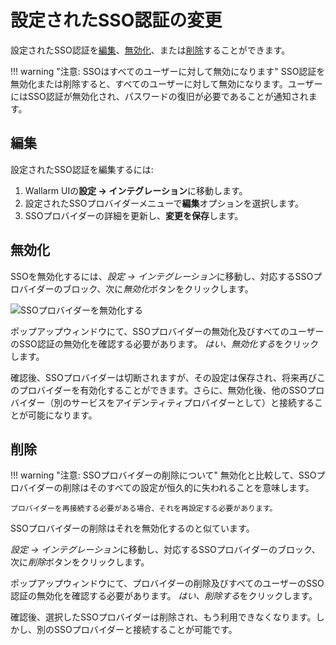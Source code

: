 #   設定されたSSO認証の変更

[img-disable-sso-provider]:     ../../../images/admin-guides/configuration-guides/sso/disable-sso-provider.png

[doc-setup-sso-gsuite]:     gsuite/overview.md
[doc-setup-sso-okta]:       okta/overview.md

[anchor-edit]:      #editing
[anchor-disable]:   #disabling
[anchor-remove]:    #removing

設定されたSSO認証を[編集][anchor-edit]、[無効化][anchor-disable]、または[削除][anchor-remove]することができます。

!!! warning "注意: SSOはすべてのユーザーに対して無効になります"
    SSO認証を無効化または削除すると、すべてのユーザーに対して無効になります。ユーザーにはSSO認証が無効化され、パスワードの復旧が必要であることが通知されます。

## 編集

設定されたSSO認証を編集するには:

1. Wallarm UIの**設定 → インテグレーション**に移動します。
2. 設定されたSSOプロバイダーメニューで**編集**オプションを選択します。
3. SSOプロバイダーの詳細を更新し、**変更を保存**します。

##  無効化

SSOを無効化するには、*設定 → インテグレーション*に移動し、対応するSSOプロバイダーのブロック、次に*無効化*ボタンをクリックします。

![SSOプロバイダーを無効化する][img-disable-sso-provider]

ポップアップウィンドウにて、SSOプロバイダーの無効化及びすべてのユーザーのSSO認証の無効化を確認する必要があります。
*はい、無効化する*をクリックします。

確認後、SSOプロバイダーは切断されますが、その設定は保存され、将来再びこのプロバイダーを有効化することができます。さらに、無効化後、他のSSOプロバイダー（別のサービスをアイデンティティプロバイダーとして）と接続することが可能になります。

##  削除

!!! warning "注意: SSOプロバイダーの削除について"
    無効化と比較して、SSOプロバイダーの削除はそのすべての設定が恒久的に失われることを意味します。
    
    プロバイダーを再接続する必要がある場合、それを再設定する必要があります。


SSOプロバイダーの削除はそれを無効化するのと似ています。

*設定 → インテグレーション*に移動し、対応するSSOプロバイダーのブロック、次に*削除*ボタンをクリックします。

ポップアップウィンドウにて、プロバイダーの削除及びすべてのユーザーのSSO認証の無効化を確認する必要があります。
*はい、削除する*をクリックします。

確認後、選択したSSOプロバイダーは削除され、もう利用できなくなります。しかし、別のSSOプロバイダーと接続することが可能です。
